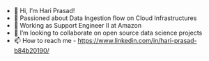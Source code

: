 - 👋 Hi, I’m Hari Prasad!
- 👀 Passioned about Data Ingestion flow on Cloud Infrastructures
- 🌱 Working as Support Engineer II at Amazon  
- 💞️ I’m looking to collaborate on open source data science projects
- 📫 How to reach me - https://www.linkedin.com/in/hari-prasad-b84b20190/

<!---
HariPrasad-1999/HariPrasad-1999 is a ✨ special ✨ repository because its `README.md` (this file) appears on your GitHub profile.
You can click the Preview link to take a look at your changes.
--->
